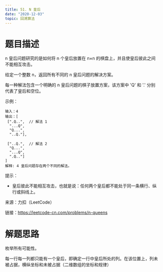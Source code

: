 ```yaml
---
title: 51. N 皇后
date: "2020-12-03"
topic: 回溯算法
---
```

# 题目描述
n 皇后问题研究的是如何将 n 个皇后放置在 n×n 的棋盘上，并且使皇后彼此之间不能相互攻击。

给定一个整数 n，返回所有不同的 n 皇后问题的解决方案。

每一种解法包含一个明确的 n 皇后问题的棋子放置方案，该方案中 'Q' 和 '.' 分别代表了皇后和空位。

 

示例：
```
输入：4
输出：[
 [".Q..",  // 解法 1
  "...Q",
  "Q...",
  "..Q."],

 ["..Q.",  // 解法 2
  "Q...",
  "...Q",
  ".Q.."]
]
解释: 4 皇后问题存在两个不同的解法。
```

提示：
- 皇后彼此不能相互攻击，也就是说：任何两个皇后都不能处于同一条横行、纵行或斜线上。


来源：力扣（LeetCode）

链接：https://leetcode-cn.com/problems/n-queens

# 解题思路

枚举所有可能性。

每一行每一列都只能有一个皇后，即确定一行中皇后所处的列。在该位置上，列未被占据，横纵坐标和未被占据（二维数组的坐标和规律）
